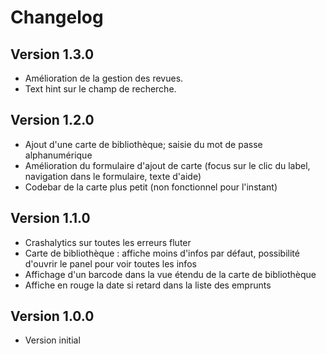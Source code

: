 # Changelog

## Version 1.3.0

* Amélioration de la gestion des revues.
* Text hint sur le champ de recherche.

## Version 1.2.0

* Ajout d'une carte de bibliothèque; saisie du mot de passe alphanumérique
* Amélioration du formulaire d'ajout de carte (focus sur le clic du label, navigation dans le formulaire, texte d'aide)
* Codebar de la carte plus petit (non fonctionnel pour l'instant)

## Version 1.1.0

* Crashalytics sur toutes les erreurs fluter
* Carte de bibliothèque : affiche moins d'infos par défaut, possibilité d'ouvrir le panel pour voir toutes les infos
* Affichage d'un barcode dans la vue étendu de la carte de bibliothèque
* Affiche en rouge la date si retard dans la liste des emprunts

## Version 1.0.0

* Version initial